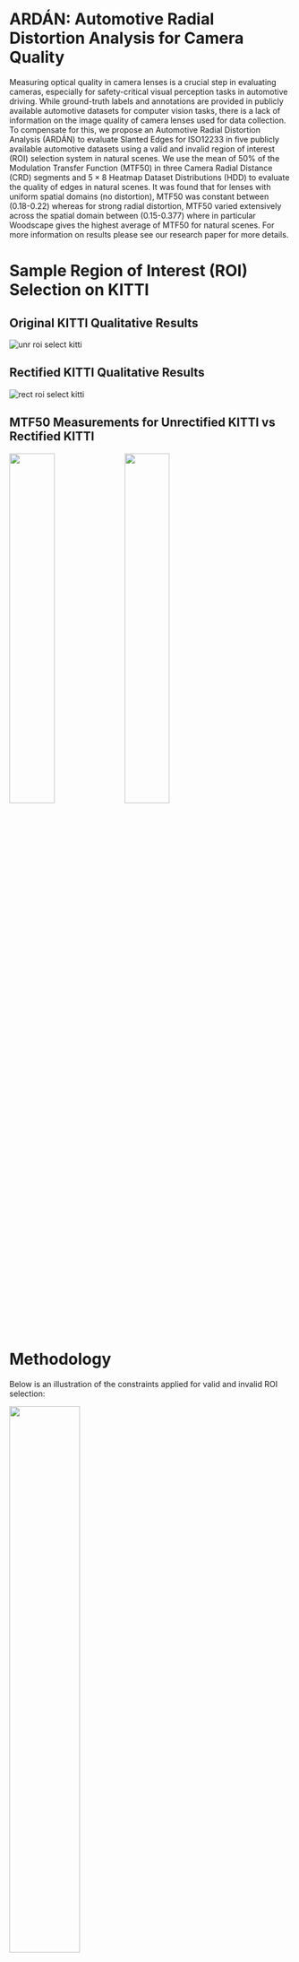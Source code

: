 # ARDÁN: Automotive Radial Distortion Analysis for Camera Quality
Measuring optical quality in camera lenses is a crucial step in evaluating cameras, especially for safety-critical visual perception tasks in automotive driving. While ground-truth labels and annotations are provided in publicly available automotive datasets for computer vision tasks, there is a lack of information on the image quality of camera lenses used for data collection. To compensate for this, we propose an Automotive Radial Distortion Analysis (ARDÁN) to evaluate Slanted Edges for ISO12233 in five publicly available automotive datasets using a valid and invalid region of interest (ROI) selection system in natural scenes. We use the mean of 50\% of the Modulation Transfer Function (MTF50) in three Camera Radial Distance (CRD) segments and $5 \times 8$ Heatmap Dataset Distributions (HDD) to evaluate the quality of edges in natural scenes. It was found that for lenses with uniform spatial domains (no distortion), MTF50 was constant between (0.18-0.22) whereas for strong radial distortion, MTF50 varied extensively across the spatial domain between (0.15-0.377) where in particular Woodscape gives the highest average of MTF50 for natural scenes. For more information on results please see our research paper for more details. 

# Sample Region of Interest (ROI) Selection on KITTI
## Original KITTI Qualitative Results
![unr roi select kitti](https://github.com/danieleceUL/adaptive_nssfr_sfrmat5/blob/main/images/unr-ROI-select.png)
## Rectified KITTI Qualitative Results
![rect roi select kitti](https://github.com/danieleceUL/adaptive_nssfr_sfrmat5/blob/main/images/rect-ROI-select.png)

## MTF50 Measurements for Unrectified KITTI vs Rectified KITTI
<p float="kitti MTF50">
<img src="https://github.com/danieleceUL/adaptive_nssfr_sfrmat5/blob/main/images/0000000005_NS_SFR_Horizontal_SFR_ROI_MTF50.png" width=40% height=40%>
<img src="https://github.com/danieleceUL/adaptive_nssfr_sfrmat5/blob/main/images/0000000000_NS_SFR_Horizontal_SFR_ROI_MTF50.png" width=40% height=40%>
</p>

# Methodology
Below is an illustration of the constraints applied for valid and invalid ROI selection:
<p>
<img src="https://github.com/danieleceUL/adaptive_nssfr_sfrmat5/blob/main/images/MTF_constraints.png" width=50% height=50%>
</p>

**MTF Convexity**: Checking for convexity is a method for ensuring a consistently smooth slope in MTF curves. Slope change or the rate of change in MTF is is of interest. Depending on the position of the first local maximum and minimum measurements, the most significant drop in MTF across the sampling points between 0 and 1 is recorded.<br/>
**Energy Limitation above Nyquist frequency**: The area under the curve after 0.5 cy/px should not
exceed 0.2 (0.5cy/px × 0.4SFR) which is at the limit of the local minima constraint.<br/>
**Regional Mask Lens Alignment(RMLA)**: A strategy for aligning the regional mask with the geometry of the
camera. This ensures the complete removal of any camera vignetting which contains the dark corners where light falls off the lens.<br/>
# MTF Convexity
## Qualitative Results for Front View Woodscape
### Before Convexity
![roi select](https://github.com/danieleceUL/adaptive_nssfr_sfrmat5/blob/main/images/00000_FV_H.png)
![bf data convexity](https://github.com/danieleceUL/adaptive_nssfr_sfrmat5/blob/main/images/00000_FV_NS_SFR_Horizontal_SFR.jpg)
### After Convexity
![roi select](https://github.com/danieleceUL/adaptive_nssfr_sfrmat5/blob/main/images/00000_FV_H_data_convex.png)
MTF convexity detects and filters out drastic slope changes in measurements.
Eliminates measurements with behaviour such as line No. 11 from above. <br/>
After Data Convexity is applied to measurements:
![af data convexity](https://github.com/danieleceUL/adaptive_nssfr_sfrmat5/blob/main/images/00000_FV_NS_SFR_Horizontal_SFR_data_convex.jpg)

# Regional Mask Lens Alignment(RMLA)


For more information see:
- [NS-SFR GUI](https://github.com/OlivervZ11/NSSFR-GUI)
- [sfrmat5](http://burnsdigitalimaging.com/software/sfrmat/iso12233-sfrmat5/)


# GPU Acceleration

Current algorithm has GPU hardware accelereation support for 4 workers using parallel pooling.
Code automatically detects whether there is GPU/CPU only on system and executes code according to step.
GPU support recommended for large datasets with 10+ images.

Sample code showing GPU detection:

![gpu acc](https://github.com/danieleceUL/adaptive_nssfr_sfrmat5/blob/main/images/gpu-acc.png)

![gpu acc](https://github.com/danieleceUL/adaptive_nssfr_sfrmat5/blob/main/images/gpu-acc-2.png)

# Sample Run

## Part 1

1. On executing code  'SFR_roi_proposal.m' in Matlab, the following GUI box appears for user, please navigate and open appropriate directory with images:

![data](https://github.com/danieleceUL/adaptive_nssfr_sfrmat5/blob/main/images/folder-with-data.png)

2. Choose appropriate regional mask for KITTI, Woodscape, SynWoodscape or LMS datasets

![masks](https://github.com/danieleceUL/adaptive_nssfr_sfrmat5/blob/main/images/regional-masks.png)

3. Choose destination directory in which results should be saved:

![target folder](https://github.com/danieleceUL/adaptive_nssfr_sfrmat5/blob/main/images/folder-with-results.png)

Results and CSV files will be saved automatically in the target directory and execution time depends on the number of test images present in the data folder.

## Part 2
On executing code 'SFR_roi_analysis.m' in Matlab, the following GUI box appears for user. Please choose the target directory in which results are saved for Radial Distance and Heatmap analysis:


## Sample Results
![target folder](https://github.com/danieleceUL/adaptive_nssfr_sfrmat5/blob/main/images/select-results-folder.png)

Sample Spatial Distribution with Radial Distances:

![spa dist](https://github.com/danieleceUL/adaptive_nssfr_sfrmat5/blob/main/sample_results/spatial_dist_horizontal_ROIs.png)

Sample Heatmap results for MTF50 per 5x8 region of spatial domain:

![spa dist](https://github.com/danieleceUL/adaptive_nssfr_sfrmat5/blob/main/sample_results/surface_plot_horizontal_MTF50_mean.png)

Sample Results (Note: MTF on y-axis):

![mtf measure](https://github.com/danieleceUL/adaptive_nssfr_sfrmat5/blob/main/sample_results/mean_horizontal_MTFs_per_Annuli.png)


